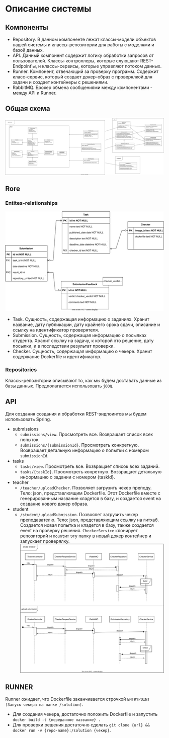 # Описание системы

## Компоненты

- Repository. В данном компоненте лежат классы-модели объектов нашей системы и классы-репозитории для работы с моделями и
  базой данных.
- API. Данный компонент содержит логику обработки запросов от пользователей. Классы-контроллеры, которые слуюшают
  REST-Endpoint'ы, и классы-сервисы, которые управляют потоком данных.
- Runner. Компонент, отвечающий за проверку программ. Содержит класс-сервис, который создает докер-образ с проверялкой
  для задачи и создает контейнеры с решениями.
- RabbitMQ. Брокер обмена сообщениями между компонентами - между API и Runner.

## Общая схема

![Class diagram](diagrams/img/class-diagram.drawio.svg)

## Rore

### Entites-relationships

![ER diagram](diagrams/img/er-diagram.drawio.svg)

- Task. Сущность, содержащая информацию о заданиях. Хранит название, дату публикации, дату крайнего срока сдачи,
  описание и ссылку на идентификатор проверятеля.
- Submission. Сущность, содержащая информацию о посылках студента. Хранит ссылку на задачу, к которой это решение, дату
  посылки, и в последствии результат проверки.
- Checker. Сущность, содержащая информацию о чекере. Хранит содержание Dockerfile и идентификатор.

### Repositories

Классы-репозитории описывают то, как мы будем доставать данные из базы данных. Предполагается использовать `jOOQ`.

## API

Для создания создания и обработки REST-эндпоинтов мы будем использовать Spring.

- submissions
    - `submissions/view`. Просмотреть все. Возвращает список всех попыток.
    - `submissions/{submissionId}`. Просмотреть конкретную. Возвращает детальную информацию о попытки с
      номером `submissionId`.
- tasks
    - `tasks/view`. Просмотреть все. Возвращает список всех заданий.
    - `tasks/{taskId}`. Просмотреть конретную. Возвращает детальную информацию о задании с номером {taskId}.
- teacher
    - `/teacher/uploadChecker`. Позволяет загрузить чекер преподу. Тело: json, представлюящим Dockerfile. Этот
      Dockerfile вместе с генерированным название кладется в базу, и создается event на создание нового докер образа.
- student
    - `/student/uploadSubmission`. Позвоялет загрузить чекер преподавателю. Тело: json, представляющим ссылку на гитхаб.
      Создается новая попытка и кладется в базу, также создается event на проверку решения. `CheckerService` клонирует
      репозиторий и `mount`ит эту папку в новый докер контейнер и запускает проверялку.
      ![Sequence diagram](diagrams/img/sequence-diagram.drawio.svg)

## RUNNER

Runner ожидает, что Dockerfile заканчивается строчкой `ENTRYPOINT [Запуск чекера на папке /solution]`.

- Для создания чекера, достаточно положить Dockerfile и запустить `docker build -t {переданное название} .`
- Для проверки решения достаточно сделать `git clone {url} && docker run -v {repo-name}:/solution {чекер}`.

